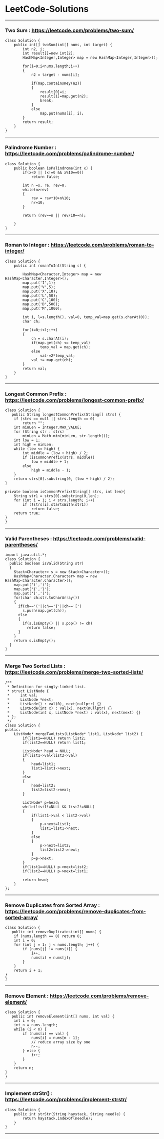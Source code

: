 # LeetCode-Solutions

<hr>

### Two Sum : https://leetcode.com/problems/two-sum/

```
class Solution {
    public int[] twoSum(int[] nums, int target) {
        int n2, i;
        int result[]=new int[2];
        HashMap<Integer,Integer> map = new HashMap<Integer,Integer>();
        
        for(i=0;i<nums.length;i++)
        {
            n2 = target - nums[i];
            
            if(map.containsKey(n2))
            {
                result[0]=i;
                result[1]=map.get(n2);
                break;
            }
            else
                map.put(nums[i], i);
        }
        return result;
    }
}
```

<hr>

### Palindrome Number : https://leetcode.com/problems/palindrome-number/

```
class Solution {
    public boolean isPalindrome(int x) {
        if(x<0 || (x!=0 && x%10==0))
            return false;
        
        int n =x, re, rev=0;
        while(n>rev)
        {
            rev = rev*10+n%10;
            n/=10;
        }
        
        return (rev==n || rev/10==n);
        
    }
}
```

<hr>

### Roman to Integer : https://leetcode.com/problems/roman-to-integer/

```
class Solution {
    public int romanToInt(String s) {

    	HashMap<Character,Integer> map = new HashMap<Character,Integer>();
    	map.put('I',1);
    	map.put('V',5);
    	map.put('X',10);
    	map.put('L',50);
    	map.put('C',100);
    	map.put('D',500);
    	map.put('M',1000);

    	int i, l=s.length(), val=0, temp_val=map.get(s.charAt(0));
    	char ch;

    	for(i=0;i<l;i++)
    	{
    		ch = s.charAt(i);
    		if(map.get(ch) <= temp_val)
    			temp_val = map.get(ch);
    		else
    			val-=2*temp_val;
    		val += map.get(ch);
    	}
    	return val;
	}
}
```

<hr>

### Longest Common Prefix : https://leetcode.com/problems/longest-common-prefix/

```
class Solution {
   public String longestCommonPrefix(String[] strs) {
    if (strs == null || strs.length == 0)
        return "";
    int minLen = Integer.MAX_VALUE;
    for (String str : strs)
        minLen = Math.min(minLen, str.length());
    int low = 1;
    int high = minLen;
    while (low <= high) {
        int middle = (low + high) / 2;
        if (isCommonPrefix(strs, middle))
            low = middle + 1;
        else
            high = middle - 1;
    }
    return strs[0].substring(0, (low + high) / 2);
}

private boolean isCommonPrefix(String[] strs, int len){
    String str1 = strs[0].substring(0,len);
    for (int i = 1; i < strs.length; i++)
        if (!strs[i].startsWith(str1))
            return false;
    return true;
}
}
```

<hr>

### Valid Parentheses : https://leetcode.com/problems/valid-parentheses/

```
import java.util.*;
class Solution {
  public boolean isValid(String str)
  {
    Stack<Character> s = new Stack<Character>();
    HashMap<Character,Character> map = new HashMap<Character,Character>();
    map.put('(',')');
    map.put('{','}');
    map.put('[',']');
    for(char ch:str.toCharArray())
    {
      if(ch=='('||ch=='{'||ch=='[')
        s.push(map.get(ch));
      else
      {
        if(s.isEmpty() || s.pop() != ch)
          return false;
      }
    }
    return s.isEmpty();
  }
}
```

<hr>

### Merge Two Sorted Lists : https://leetcode.com/problems/merge-two-sorted-lists/

```
/**
 * Definition for singly-linked list.
 * struct ListNode {
 *     int val;
 *     ListNode *next;
 *     ListNode() : val(0), next(nullptr) {}
 *     ListNode(int x) : val(x), next(nullptr) {}
 *     ListNode(int x, ListNode *next) : val(x), next(next) {}
 * };
 */
class Solution {
public:
    ListNode* mergeTwoLists(ListNode* list1, ListNode* list2) {
        if(list1==NULL) return list2;
        if(list2==NULL) return list1;
        
        ListNode* head = NULL;
        if(list1->val<list2->val)
        {
            head=list1;
            list1=list1->next;
        }
        else
        {
            head=list2;
            list2=list2->next;
        }
        
        ListNode* p=head;        
        while(list1!=NULL && list2!=NULL)
        {
            if(list1->val < list2->val)
            {
                p->next=list1;
                list1=list1->next;
            }
            else
            {
                p->next=list2;
                list2=list2->next;
            }
            p=p->next;
        }
        if(list1==NULL) p->next=list2;
        if(list2==NULL) p->next=list1;
        
        return head;
    }
};
```

<hr>

### Remove Duplicates from Sorted Array : https://leetcode.com/problems/remove-duplicates-from-sorted-array/

```
class Solution {
   public int removeDuplicates(int[] nums) {
    if (nums.length == 0) return 0;
    int i = 0;
    for (int j = 1; j < nums.length; j++) {
        if (nums[j] != nums[i]) {
            i++;
            nums[i] = nums[j];
        }
    }
    return i + 1;
}
}
```

<hr>

### Remove Element : https://leetcode.com/problems/remove-element/

```
class Solution {
   public int removeElement(int[] nums, int val) {
    int i = 0;
    int n = nums.length;
    while (i < n) {
        if (nums[i] == val) {
            nums[i] = nums[n - 1];
            // reduce array size by one
            n--;
        } else {
            i++;
        }
    }
    return n;
}
}
```

<hr>

### Implement strStr() : https://leetcode.com/problems/implement-strstr/

```
class Solution {
    public int strStr(String haystack, String needle) {
        return haystack.indexOf(needle);        
    }
}
```

<hr>

